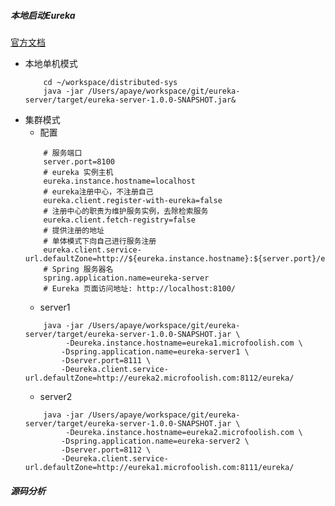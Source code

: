 ##### 本地启动Eureka
[官方文档](https://cloud.spring.io/spring-cloud-netflix/reference/html/#spring-cloud-eureka-server)
- 本地单机模式
    ```
        cd ~/workspace/distributed-sys
        java -jar /Users/apaye/workspace/git/eureka-server/target/eureka-server-1.0.0-SNAPSHOT.jar&
    ```
- 集群模式
    - 配置
    ```
        # 服务端口
        server.port=8100
        # eureka 实例主机
        eureka.instance.hostname=localhost
        # eureka注册中心，不注册自己
        eureka.client.register-with-eureka=false
        # 注册中心的职责为维护服务实例，去除检索服务
        eureka.client.fetch-registry=false
        # 提供注册的地址
        # 单体模式下向自己进行服务注册
        eureka.client.service-url.defaultZone=http://${eureka.instance.hostname}:${server.port}/eureka/
        # Spring 服务器名
        spring.application.name=eureka-server
        # Eureka 页面访问地址: http://localhost:8100/
    ```
    - server1
    ```
        java -jar /Users/apaye/workspace/git/eureka-server/target/eureka-server-1.0.0-SNAPSHOT.jar \
             -Deureka.instance.hostname=eureka1.microfoolish.com \
            -Dspring.application.name=eureka-server1 \
            -Dserver.port=8111 \
            -Deureka.client.service-url.defaultZone=http://eureka2.microfoolish.com:8112/eureka/
    ```
    - server2
    ```
        java -jar /Users/apaye/workspace/git/eureka-server/target/eureka-server-1.0.0-SNAPSHOT.jar \
             -Deureka.instance.hostname=eureka2.microfoolish.com \
            -Dspring.application.name=eureka-server2 \
            -Dserver.port=8112 \
            -Deureka.client.service-url.defaultZone=http://eureka1.microfoolish.com:8111/eureka/
    ```
 ##### 源码分析
 